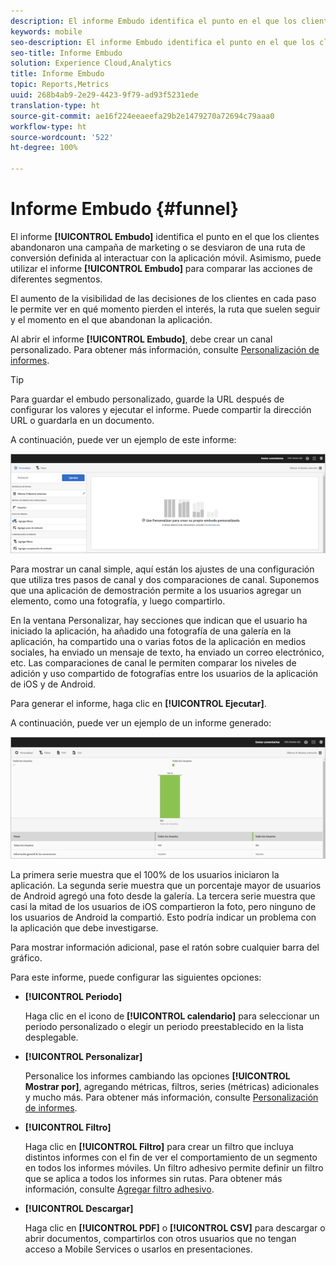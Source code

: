 ```yaml
---
description: El informe Embudo identifica el punto en el que los clientes abandonaron una campaña de marketing o se desviaron de una ruta de conversión definida al interactuar con la aplicación móvil. Asimismo, puede utilizar el informe Embudo para comparar las acciones de diferentes segmentos.
keywords: mobile
seo-description: El informe Embudo identifica el punto en el que los clientes abandonaron una campaña de marketing o se desviaron de una ruta de conversión definida al interactuar con la aplicación móvil. Asimismo, puede utilizar el informe Embudo para comparar las acciones de diferentes segmentos.
seo-title: Informe Embudo
solution: Experience Cloud,Analytics
title: Informe Embudo
topic: Reports,Metrics
uuid: 268b4ab9-2e29-4423-9f79-ad93f5231ede
translation-type: ht
source-git-commit: ae16f224eeaeefa29b2e1479270a72694c79aaa0
workflow-type: ht
source-wordcount: '522'
ht-degree: 100%

---
```



# Informe Embudo {#funnel}

El informe **[!UICONTROL Embudo]** identifica el punto en el que los clientes abandonaron una campaña de marketing o se desviaron de una ruta de conversión definida al interactuar con la aplicación móvil. Asimismo, puede utilizar el informe **[!UICONTROL Embudo]** para comparar las acciones de diferentes segmentos.

El aumento de la visibilidad de las decisiones de los clientes en cada paso le permite ver en qué momento pierden el interés, la ruta que suelen seguir y el momento en el que abandonan la aplicación.

Al abrir el informe **[!UICONTROL Embudo]**, debe crear un canal personalizado. Para obtener más información, consulte [Personalización de informes](/help/using/usage/reports-customize/reports-customize.md).

>[!TIP]
>
>Para guardar el embudo personalizado, guarde la URL después de configurar los valores y ejecutar el informe. Puede compartir la dirección URL o guardarla en un documento.

A continuación, puede ver un ejemplo de este informe:

![](assets/funnel_create.png)

Para mostrar un canal simple, aquí están los ajustes de una configuración que utiliza tres pasos de canal y dos comparaciones de canal. Suponemos que una aplicación de demostración permite a los usuarios agregar un elemento, como una fotografía, y luego compartirlo.

En la ventana Personalizar, hay secciones que indican que el usuario ha iniciado la aplicación, ha añadido una fotografía de una galería en la aplicación, ha compartido una o varias fotos de la aplicación en medios sociales, ha enviado un mensaje de texto, ha enviado un correo electrónico, etc. Las comparaciones de canal le permiten comparar los niveles de adición y uso compartido de fotografías entre los usuarios de la aplicación de iOS y de Android.

Para generar el informe, haga clic en **[!UICONTROL Ejecutar]**.

A continuación, puede ver un ejemplo de un informe generado:

![](assets/funnel.png)

La primera serie muestra que el 100% de los usuarios iniciaron la aplicación. La segunda serie muestra que un porcentaje mayor de usuarios de Android agregó una foto desde la galería. La tercera serie muestra que casi la mitad de los usuarios de iOS compartieron la foto, pero ninguno de los usuarios de Android la compartió. Esto podría indicar un problema con la aplicación que debe investigarse.

Para mostrar información adicional, pase el ratón sobre cualquier barra del gráfico.

Para este informe, puede configurar las siguientes opciones:

* **[!UICONTROL Periodo]**

   Haga clic en el icono de **[!UICONTROL calendario]** para seleccionar un periodo personalizado o elegir un periodo preestablecido en la lista desplegable.
* **[!UICONTROL Personalizar]**

   Personalice los informes cambiando las opciones **[!UICONTROL Mostrar por]**, agregando métricas, filtros, series (métricas) adicionales y mucho más. Para obtener más información, consulte [Personalización de informes](/help/using/usage/reports-customize/reports-customize.md).
* **[!UICONTROL Filtro]**

   Haga clic en **[!UICONTROL Filtro]** para crear un filtro que incluya distintos informes con el fin de ver el comportamiento de un segmento en todos los informes móviles. Un filtro adhesivo permite definir un filtro que se aplica a todos los informes sin rutas. Para obtener más información, consulte [Agregar filtro adhesivo](/help/using/usage/reports-customize/t-sticky-filter.md).
* **[!UICONTROL Descargar]**

   Haga clic en **[!UICONTROL PDF]** o **[!UICONTROL CSV]** para descargar o abrir documentos, compartirlos con otros usuarios que no tengan acceso a Mobile Services o usarlos en presentaciones.